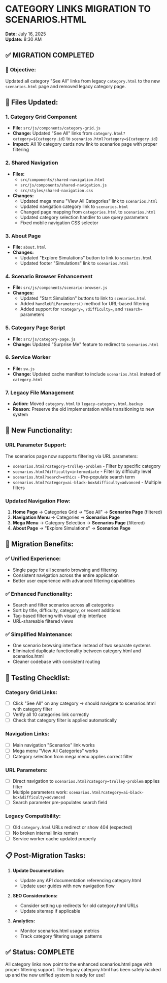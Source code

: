 # CATEGORY LINKS MIGRATION TO SCENARIOS.HTML

**Date:** July 16, 2025  
**Update:** 8:30 AM

## ✅ MIGRATION COMPLETED

### 🎯 **Objective:**

Updated all category "See All" links from legacy `category.html` to the new `scenarios.html` page
and removed legacy category page.

## 🔧 **Files Updated:**

### 1. **Category Grid Component**

- **File:** `src/js/components/category-grid.js`
- **Change:** Updated "See All" links from `category.html?category=${category.id}` to
  `scenarios.html?category=${category.id}`
- **Impact:** All 10 category cards now link to scenarios page with proper filtering

### 2. **Shared Navigation**

- **Files:**
  - `src/components/shared-navigation.html`
  - `src/js/components/shared-navigation.js`
  - `src/styles/shared-navigation.css`
- **Changes:**
  - Updated mega menu "View All Categories" link to `scenarios.html`
  - Updated navigation category link to `scenarios.html`
  - Changed page mapping from `categories.html` to `scenarios.html`
  - Updated category selection handler to use query parameters
  - Fixed mobile navigation CSS selector

### 3. **About Page**

- **File:** `about.html`
- **Changes:**
  - Updated "Explore Simulations" button to link to `scenarios.html`
  - Updated footer "Simulations" link to `scenarios.html`

### 4. **Scenario Browser Enhancement**

- **File:** `src/js/components/scenario-browser.js`
- **Changes:**
  - Updated "Start Simulation" buttons to link to `scenarios.html`
  - Added `handleURLParameters()` method for URL-based filtering
  - Added support for `?category=`, `?difficulty=`, and `?search=` parameters

### 5. **Category Page Script**

- **File:** `src/js/category-page.js`
- **Change:** Updated "Surprise Me" feature to redirect to `scenarios.html`

### 6. **Service Worker**

- **File:** `sw.js`
- **Change:** Updated cache manifest to include `scenarios.html` instead of `category.html`

### 7. **Legacy File Management**

- **Action:** Moved `category.html` to `legacy-category.html.backup`
- **Reason:** Preserve the old implementation while transitioning to new system

## 🚀 **New Functionality:**

### **URL Parameter Support:**

The scenarios page now supports filtering via URL parameters:

- `scenarios.html?category=trolley-problem` - Filter by specific category
- `scenarios.html?difficulty=intermediate` - Filter by difficulty level
- `scenarios.html?search=ethics` - Pre-populate search term
- `scenarios.html?category=ai-black-box&difficulty=advanced` - Multiple filters

### **Updated Navigation Flow:**

1. **Home Page** → Categories Grid → "See All" → **Scenarios Page** (filtered)
2. **Navigation Menu** → Categories → **Scenarios Page**
3. **Mega Menu** → Category Selection → **Scenarios Page** (filtered)
4. **About Page** → "Explore Simulations" → **Scenarios Page**

## 🔄 **Migration Benefits:**

### ✅ **Unified Experience:**

- Single page for all scenario browsing and filtering
- Consistent navigation across the entire application
- Better user experience with advanced filtering capabilities

### ✅ **Enhanced Functionality:**

- Search and filter scenarios across all categories
- Sort by title, difficulty, category, or recent additions
- Tag-based filtering with visual chip interface
- URL-shareable filtered views

### ✅ **Simplified Maintenance:**

- One scenario browsing interface instead of two separate systems
- Eliminated duplicate functionality between category.html and scenarios.html
- Cleaner codebase with consistent routing

## 🧪 **Testing Checklist:**

### **Category Grid Links:**

- [ ] Click "See All" on any category → should navigate to scenarios.html with category filter
- [ ] Verify all 10 categories link correctly
- [ ] Check that category filter is applied automatically

### **Navigation Links:**

- [ ] Main navigation "Scenarios" link works
- [ ] Mega menu "View All Categories" works
- [ ] Category selection from mega menu applies correct filter

### **URL Parameters:**

- [ ] Direct navigation to `scenarios.html?category=trolley-problem` applies filter
- [ ] Multiple parameters work: `scenarios.html?category=ai-black-box&difficulty=advanced`
- [ ] Search parameter pre-populates search field

### **Legacy Compatibility:**

- [ ] Old `category.html` URLs redirect or show 404 (expected)
- [ ] No broken internal links remain
- [ ] Service worker cache updated properly

## 📋 **Post-Migration Tasks:**

1. **Update Documentation:**
   - Update any API documentation referencing category.html
   - Update user guides with new navigation flow

2. **SEO Considerations:**
   - Consider setting up redirects for old category.html URLs
   - Update sitemap if applicable

3. **Analytics:**
   - Monitor scenarios.html usage metrics
   - Track category filtering usage patterns

## ✅ **Status: COMPLETE**

All category links now point to the enhanced scenarios.html page with proper filtering support. The
legacy category.html has been safely backed up and the new unified system is ready for use!
